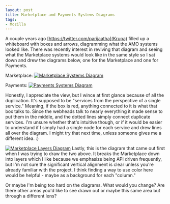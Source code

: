 ```yaml
---
layout: post
title: Marketplace and Payments Systems Diagrams
tags:
- Mozilla
---
```


A couple years ago [https://twitter.com/parijaatha](Krupa) filled up a
whiteboard with boxes and arrows, diagramming what the AMO systems looked
like.  There was recently interest in reviving that diagram and seeing what the
Marketplace systems would look like in the same style so I sat down and drew the
diagrams below, one for the Marketplace and one for Payments.

Marketplace:
<a href="/blog/public/img/mkt_systems.png"><img src="/blog/public/img/mkt_systems_small.png" title="Marketplace Systems Diagram" /></a>

Payments:
<a href="/blog/public/img/pmt_systems.png"><img src="/blog/public/img/pmt_systems_small.png" title="Payments Systems Diagram" /></a>

Honestly, I appreciate the view, but I wince at first glance because of all the
duplication.  It's supposed to be "services from the perspective of a single
service."  Meaning, if the box is red, anything connected to it is what that box
talks to.  Since the webheads talk to nearly everything it made sense to put
them in the middle, and the dotted lines simply connect duplicate services.  I'm
unsure whether that's intuitive though, or if it would be easier to understand
if I simply had a single node for each service and drew lines all over the
diagram.  I might try that next time, unless someone gives me a different idea. :)

<a href="/blog/public/img/mkt_layers.png"><img src="/blog/public/img/mkt_layers_small.png" title="Marketplace Layers Diagram" /></a>
Lastly, this is the diagram that came out first when I was trying to draw the
two above.  It breaks the Marketplace down into layers which I like because we
emphasize being API driven frequently, but I'm not sure the significant vertical
alignment is clear unless you're already familiar with the project.  I think
finding a way to use color here would be helpful - maybe as a background for
each "column."

Or maybe I'm being too hard on the diagrams.  What would you change?  Are there
other areas you'd like to see drawn out or maybe this same area but through a
different lens?
